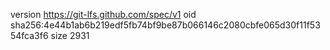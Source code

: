 version https://git-lfs.github.com/spec/v1
oid sha256:4e44b1ab6b219edf5fb74bf9be87b066146c2080cbfe065d30f11f5354fca3f6
size 2931
